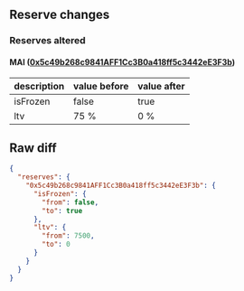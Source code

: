 ## Reserve changes

### Reserves altered

#### MAI ([0x5c49b268c9841AFF1Cc3B0a418ff5c3442eE3F3b](https://snowtrace.io/address/0x5c49b268c9841AFF1Cc3B0a418ff5c3442eE3F3b))

| description | value before | value after |
| --- | --- | --- |
| isFrozen | false | true |
| ltv | 75 % | 0 % |


## Raw diff

```json
{
  "reserves": {
    "0x5c49b268c9841AFF1Cc3B0a418ff5c3442eE3F3b": {
      "isFrozen": {
        "from": false,
        "to": true
      },
      "ltv": {
        "from": 7500,
        "to": 0
      }
    }
  }
}
```
